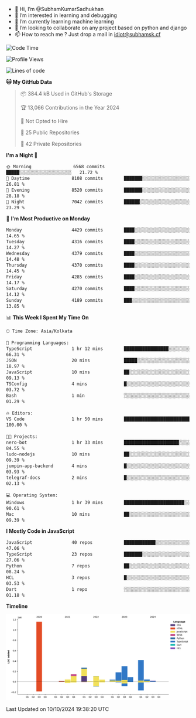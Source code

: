 - 👋 Hi, I’m @SubhamKumarSadhukhan
- 👀 I’m interested in learning and debugging
- 🌱 I’m currently learning machine learning
- 💞️ I’m looking to collaborate on any project based on python and django
- 📫 How to reach me ?
      Just drop a mail in idiot@subhamsk.cf

<!---
SubhamKumarSadhukhan/SubhamKumarSadhukhan is a ✨ special ✨ repository because its `README.md` (this file) appears on your GitHub profile.
You can click the Preview link to take a look at your changes.
--->


<!--START_SECTION:waka-->
![Code Time](http://img.shields.io/badge/Code%20Time-2%2C555%20hrs%2016%20mins-blue)

![Profile Views](http://img.shields.io/badge/Profile%20Views-1-blue)

![Lines of code](https://img.shields.io/badge/From%20Hello%20World%20I%27ve%20Written-2.8%20million%20lines%20of%20code-blue)

**🐱 My GitHub Data** 

> 📦 384.4 kB Used in GitHub's Storage 
 > 
> 🏆 13,066 Contributions in the Year 2024
 > 
> 🚫 Not Opted to Hire
 > 
> 📜 25 Public Repositories 
 > 
> 🔑 42 Private Repositories 
 > 
**I'm a Night 🦉** 

```text
🌞 Morning                6568 commits        █████░░░░░░░░░░░░░░░░░░░░   21.72 % 
🌆 Daytime                8108 commits        ███████░░░░░░░░░░░░░░░░░░   26.81 % 
🌃 Evening                8520 commits        ███████░░░░░░░░░░░░░░░░░░   28.18 % 
🌙 Night                  7042 commits        ██████░░░░░░░░░░░░░░░░░░░   23.29 % 
```
📅 **I'm Most Productive on Monday** 

```text
Monday                   4429 commits        ████░░░░░░░░░░░░░░░░░░░░░   14.65 % 
Tuesday                  4316 commits        ████░░░░░░░░░░░░░░░░░░░░░   14.27 % 
Wednesday                4379 commits        ████░░░░░░░░░░░░░░░░░░░░░   14.48 % 
Thursday                 4370 commits        ████░░░░░░░░░░░░░░░░░░░░░   14.45 % 
Friday                   4285 commits        ████░░░░░░░░░░░░░░░░░░░░░   14.17 % 
Saturday                 4270 commits        ████░░░░░░░░░░░░░░░░░░░░░   14.12 % 
Sunday                   4189 commits        ███░░░░░░░░░░░░░░░░░░░░░░   13.85 % 
```


📊 **This Week I Spent My Time On** 

```text
🕑︎ Time Zone: Asia/Kolkata

💬 Programming Languages: 
TypeScript               1 hr 12 mins        █████████████████░░░░░░░░   66.31 % 
JSON                     20 mins             █████░░░░░░░░░░░░░░░░░░░░   18.97 % 
JavaScript               10 mins             ██░░░░░░░░░░░░░░░░░░░░░░░   09.13 % 
TSConfig                 4 mins              █░░░░░░░░░░░░░░░░░░░░░░░░   03.72 % 
Bash                     1 min               ░░░░░░░░░░░░░░░░░░░░░░░░░   01.29 % 

🔥 Editors: 
VS Code                  1 hr 50 mins        █████████████████████████   100.00 % 

🐱‍💻 Projects: 
nero-bot                 1 hr 33 mins        █████████████████████░░░░   84.55 % 
ludo-nodejs              10 mins             ██░░░░░░░░░░░░░░░░░░░░░░░   09.39 % 
jumpin-app-backend       4 mins              █░░░░░░░░░░░░░░░░░░░░░░░░   03.93 % 
telegraf-docs            2 mins              █░░░░░░░░░░░░░░░░░░░░░░░░   02.13 % 

💻 Operating System: 
Windows                  1 hr 39 mins        ███████████████████████░░   90.61 % 
Mac                      10 mins             ██░░░░░░░░░░░░░░░░░░░░░░░   09.39 % 
```

**I Mostly Code in JavaScript** 

```text
JavaScript               40 repos            ████████████░░░░░░░░░░░░░   47.06 % 
TypeScript               23 repos            ███████░░░░░░░░░░░░░░░░░░   27.06 % 
Python                   7 repos             ██░░░░░░░░░░░░░░░░░░░░░░░   08.24 % 
HCL                      3 repos             █░░░░░░░░░░░░░░░░░░░░░░░░   03.53 % 
Dart                     1 repo              ░░░░░░░░░░░░░░░░░░░░░░░░░   01.18 % 
```



**Timeline**

![Lines of Code chart](https://raw.githubusercontent.com/SubhamKumarSadhukhan/SubhamKumarSadhukhan/main/assets/bar_graph.png)


 Last Updated on 10/10/2024 19:38:20 UTC
<!--END_SECTION:waka-->
